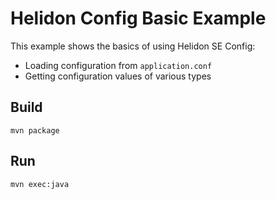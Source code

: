 
# Helidon Config Basic Example

This example shows the basics of using Helidon SE Config:

* Loading configuration from `application.conf`
* Getting configuration values of various types

## Build

```
mvn package
```

## Run

```
mvn exec:java
```
